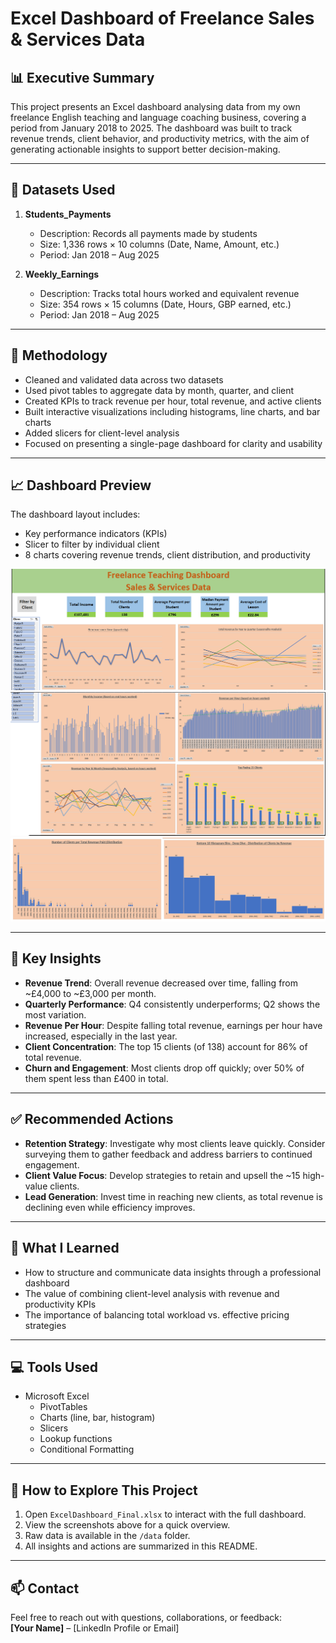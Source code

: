 # Excel Dashboard of Freelance Sales & Services Data

## 📊 Executive Summary

This project presents an Excel dashboard analysing data from my own freelance English teaching and language coaching business, covering a period from January 2018 to 2025. The dashboard was built to track revenue trends, client behavior, and productivity metrics, with the aim of generating actionable insights to support better decision-making.

---

## 📁 Datasets Used

1. **Students_Payments**
   - Description: Records all payments made by students
   - Size: 1,336 rows × 10 columns (Date, Name, Amount, etc.)
   - Period: Jan 2018 – Aug 2025

2. **Weekly_Earnings**
   - Description: Tracks total hours worked and equivalent revenue
   - Size: 354 rows × 15 columns (Date, Hours, GBP earned, etc.)
   - Period: Jan 2018 – Aug 2025

---

## 🧠 Methodology

- Cleaned and validated data across two datasets
- Used pivot tables to aggregate data by month, quarter, and client
- Created KPIs to track revenue per hour, total revenue, and active clients
- Built interactive visualizations including histograms, line charts, and bar charts
- Added slicers for client-level analysis
- Focused on presenting a single-page dashboard for clarity and usability

---

## 📈 Dashboard Preview

The dashboard layout includes:
- Key performance indicators (KPIs)
- Slicer to filter by individual client
- 8 charts covering revenue trends, client distribution, and productivity

![Dashboard Overview](Images/1st.png)  
![Revenue by Quarter](Images/2nd.png)  
![Client Spending Histogram](Images/3rd.png)


---

## 🧾 Key Insights

- **Revenue Trend**: Overall revenue decreased over time, falling from ~£4,000 to ~£3,000 per month.
- **Quarterly Performance**: Q4 consistently underperforms; Q2 shows the most variation.
- **Revenue Per Hour**: Despite falling total revenue, earnings per hour have increased, especially in the last year.
- **Client Concentration**: The top 15 clients (of 138) account for 86% of total revenue.
- **Churn and Engagement**: Most clients drop off quickly; over 50% of them spent less than £400 in total.

---

## ✅ Recommended Actions

- **Retention Strategy**: Investigate why most clients leave quickly. Consider surveying them to gather feedback and address barriers to continued engagement.
- **Client Value Focus**: Develop strategies to retain and upsell the ~15 high-value clients.
- **Lead Generation**: Invest time in reaching new clients, as total revenue is declining even while efficiency improves.

---

## 🧭 What I Learned

- How to structure and communicate data insights through a professional dashboard
- The value of combining client-level analysis with revenue and productivity KPIs
- The importance of balancing total workload vs. effective pricing strategies

---

## 💻 Tools Used

- Microsoft Excel
  - PivotTables
  - Charts (line, bar, histogram)
  - Slicers
  - Lookup functions
  - Conditional Formatting

---

## 📂 How to Explore This Project

1. Open `ExcelDashboard_Final.xlsx` to interact with the full dashboard.
2. View the screenshots above for a quick overview.
3. Raw data is available in the `/data` folder.
4. All insights and actions are summarized in this README.

---

## 📫 Contact

Feel free to reach out with questions, collaborations, or feedback:  
**[Your Name]** – [LinkedIn Profile or Email]

